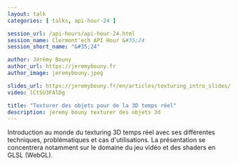 ```yaml
---
layout: talk
categories: [ talks, api-hour-24 ]

session_url: /api-hours/api-hour-24.html
session_name: Clermont'ech API Hour &#35;24
session_short_name: "&#35;24"

author: Jérémy Bouny
author_url: https://jeremybouny.fr
author_image: jeremybouny.jpeg

slides_url: https://jeremybouny.fr/en/articles/texturing_intro_slides/
video: lCtSU3FAlDg

title: "Texturer des objets pour de la 3D temps réel"
description: jeremy bouny texturer des objets 3d
---
```




Introduction au monde du texturing 3D temps réel avec ses différentes techniques, problématiques et cas  d'utilisations. La présentation se concentrera notamment sur le domaine du jeu vidéo et des shaders en GLSL (WebGL).
